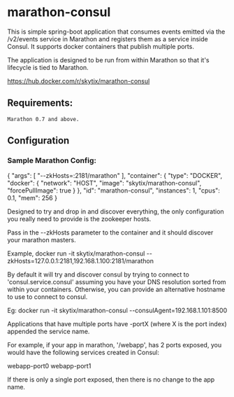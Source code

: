 # marathon-consul

This is simple spring-boot application that consumes events emitted via the /v2/events service in Marathon and registers them as a service inside Consul. It supports docker containers that publish multiple ports.

The application is designed to be run from within Marathon so that it's lifecycle is tied to Marathon.

https://hub.docker.com/r/skytix/marathon-consul

## Requirements:

    Marathon 0.7 and above.

## Configuration

### Sample Marathon Config:

{ "args": [ "--zkHosts=:2181/marathon" ], "container": { "type": "DOCKER", "docker": { "network": "HOST", "image": "skytix/marathon-consul", "forcePullImage": true } }, "id": "marathon-consul", "instances": 1, "cpus": 0.1, "mem": 256 }

Designed to try and drop in and discover everything, the only configuration you really need to provide is the zookeeper hosts.

Pass in the --zkHosts parameter to the container and it should discover your marathon masters.

Example, docker run -it skytix/marathon-consul --zkHosts=127.0.0.1:2181,192.168.1.100:2181/marathon

By default it will try and discover consul by trying to connect to 'consul.service.consul' assuming you have your DNS resolution sorted from within your containers. Otherwise, you can provide an alternative hostname to use to connect to consul.

Eg: docker run -it skytix/marathon-consul --consulAgent=192.168.1.101:8500

Applications that have multiple ports have -portX (where X is the port index) appended the service name.

For example, if your app in marathon, '/webapp', has 2 ports exposed, you would have the following services created in Consul:

webapp-port0 webapp-port1

If there is only a single port exposed, then there is no change to the app name.

